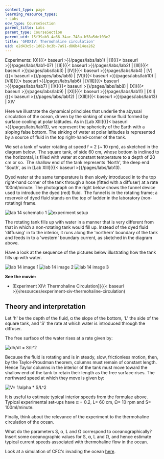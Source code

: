 ```yaml
---
content_type: page
learning_resource_types:
- Labs
ocw_type: CourseSection
parent_title: Labs
parent_type: CourseSection
parent_uid: 15f39ab3-4a66-34ac-748a-b58a5de103e2
title: 'GFDXIV: Thermohaline circulation'
uid: e2d43c5c-1d62-bc3b-7a91-d86b414ea262
---
```


Experiments: [0]({{< baseurl >}}/pages/labs/lab1) | [I]({{< baseurl >}}/pages/labs/lab1-07) | [II]({{< baseurl >}}/pages/labs/lab2) | [III]({{< baseurl >}}/pages/labs/lab3) | [IV]({{< baseurl >}}/pages/labs/lab4) | [V]({{< baseurl >}}/pages/labs/lab5) | [VI]({{< baseurl >}}/pages/labs/lab10) | [VII]({{< baseurl >}}/pages/labs/lab6) | [VIII]({{< baseurl >}}/pages/labs/lab7) | [IX]({{< baseurl >}}/pages/labs/lab8) | [X]({{< baseurl >}}/pages/labs/lab9) | [XI]({{< baseurl >}}/pages/labs/lab11) | [XII]({{< baseurl >}}/pages/labs/lab12) | [XIII]({{< baseurl >}}/pages/labs/lab13) | XIV

Here we illustrate the dynamical principles that underlie the abyssal circulation of the ocean, driven by the sinking of dense fluid formed by surface cooling at polar latitudes. As in [Lab XIII]({{< baseurl >}}/pages/labs/lab13), we represent the sphericity of the Earth with a sloping false bottom. The sinking of water at polar latitudes is represented by a source of fluid in the top right-hand-corner of the tank.

We set a tank of water rotating at speed f = 2 (~ 10 rpm), as sketched in the diagram below.  The square tank, of side 60 cm, whose bottom is inclined to the horizontal, is filled with water at constant temperature to a depth of 20 cm or so.  The shallow end of the tank represents 'North', the deep end 'South', as in [Lab XIII]({{< baseurl >}}/pages/labs/lab13).

Dyed water at the same temperature is then slowly introduced in to the top right-hand corner of the tank through a hose (fitted with a diffuser) at a rate 100ml/minute. The photograph on the right below shows the funnel device used to introduce the dyed (red) fluid.  The funnel is in the rotating frame; a reservoir of dyed fluid stands on the top of ladder in the laboratory (non-rotating) frame.

![lab 14 schematic 1](/courses/earth-atmospheric-and-planetary-sciences/12-003-atmosphere-ocean-and-climate-dynamics-fall-2008/labs/GFD5.jpg) ![experiment setup](/courses/earth-atmospheric-and-planetary-sciences/12-003-atmosphere-ocean-and-climate-dynamics-fall-2008/labs/MVC002F2.jpg)

The rotating tank fills up with water in a manner that is very different from that in which a non-rotating tank would fill up. Instead of the dyed fluid 'diffusing' in to the interior, it runs along the 'northern' boundary of the tank and feeds in to a 'western' boundary current, as sketched in the diagram above.

Have a look at the sequence of the pictures below illustrating how the tank fills up with water.

![lab 14 image 1](/courses/earth-atmospheric-and-planetary-sciences/12-003-atmosphere-ocean-and-climate-dynamics-fall-2008/labs/32.jpg) ![lab 14 image 2](/courses/earth-atmospheric-and-planetary-sciences/12-003-atmosphere-ocean-and-climate-dynamics-fall-2008/labs/7.jpg) ![lab 14 image 3](/courses/earth-atmospheric-and-planetary-sciences/12-003-atmosphere-ocean-and-climate-dynamics-fall-2008/labs/91.jpg)

**See the movie:**

*   [Experiment XIV: Thermohaline Circulation]({{< baseurl >}}/resources/experiment-xiv-thermohaline-circulation)

Theory and interpretation
-------------------------

Let 'h' be the depth of the fluid, α the slope of the bottom, 'L' the side of the square tank, and 'S' the rate at which water is introduced through the diffuser.

The free surface of the water rises at a rate given by:

![dh/dt = S/L^2](/courses/earth-atmospheric-and-planetary-sciences/12-003-atmosphere-ocean-and-climate-dynamics-fall-2008/labs/gfdxiv1.gif)

Because the fluid is rotating and is in steady, slow, frictionless motion, then, by the Taylor-Proudman theorem, columns must remain of constant length.  Hence Taylor columns in the interior of the tank must move toward the shallow end of the tank to retain their length as the free surface rises. The northward speed at which they move is given by:

![V= 1/alpha * S/L^2](/courses/earth-atmospheric-and-planetary-sciences/12-003-atmosphere-ocean-and-climate-dynamics-fall-2008/labs/gfdxiv2.gif)

It is useful to estimate typical interior speeds from the formulae above.  Typical experimental set-ups have α = 0.2, L= 60 cm, Ω= 10 rpm and S= 100ml/minute.

Finally, think about the relevance of the experiment to the thermohaline circulation of the ocean. 

What do the parameters S, α, L and Ω correspond to oceanographically?  Insert some oceanographic values for S, α, L and Ω, and hence estimate typical current speeds associated with thermohaline flow in the ocean.

Look at a simulation of CFC's invading the ocean [here](http://puddle.mit.edu/~mick/cfcall.html).